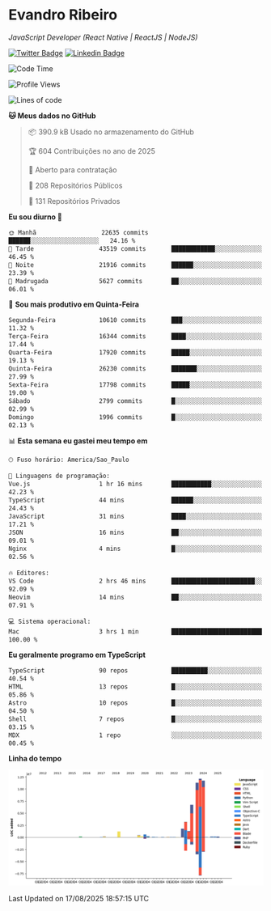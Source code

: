 # Evandro **Ribeiro**

*JavaScript Developer (React Native | ReactJS | NodeJS)*

[![Twitter Badge](https://img.shields.io/badge/-@ribeiroevandro-201B2D?style=flat-square&labelColor=201B2D&logo=twitter&logoColor=white&link=https://twitter.com/ribeiroevandro)](https://twitter.com/ribeiroevandro) 
[![Linkedin Badge](https://img.shields.io/badge/-Evandro%20Ribeiro-201B2D?style=flat-square&logo=Linkedin&logoColor=white&link=https://www.linkedin.com/in/ribeiroevandro)](https://www.linkedin.com/in/ribeiroevandro) 


<!--START_SECTION:waka-->
![Code Time](http://img.shields.io/badge/Code%20Time-4%2C616%20hrs%2042%20mins-blue)

![Profile Views](http://img.shields.io/badge/Visualizac%C3%B5es%20do%20perfil-0-blue)

![Lines of code](https://img.shields.io/badge/Desde%20o%20Hello%20World%20eu%20escrevi-51.8%20million%20linhas%20de%20c%C3%B3digo-blue)

**🐱 Meus dados no GitHub** 

> 📦 390.9 kB Usado no armazenamento do GitHub 
 > 
> 🏆 604 Contribuições no ano de 2025
 > 
> 💼 Aberto para contratação
 > 
> 📜 208 Repositórios Públicos 
 > 
> 🔑 131 Repositórios Privados 
 > 
**Eu sou diurno 🐤** 

```text
🌞 Manhã                  22635 commits       ██████░░░░░░░░░░░░░░░░░░░   24.16 % 
🌆 Tarde                  43519 commits       ████████████░░░░░░░░░░░░░   46.45 % 
🌃 Noite                  21916 commits       ██████░░░░░░░░░░░░░░░░░░░   23.39 % 
🌙 Madrugada              5627 commits        ██░░░░░░░░░░░░░░░░░░░░░░░   06.01 % 
```
📅 **Sou mais produtivo em Quinta-Feira** 

```text
Segunda-Feira            10610 commits       ███░░░░░░░░░░░░░░░░░░░░░░   11.32 % 
Terça-Feira              16344 commits       ████░░░░░░░░░░░░░░░░░░░░░   17.44 % 
Quarta-Feira             17920 commits       █████░░░░░░░░░░░░░░░░░░░░   19.13 % 
Quinta-Feira             26230 commits       ███████░░░░░░░░░░░░░░░░░░   27.99 % 
Sexta-Feira              17798 commits       █████░░░░░░░░░░░░░░░░░░░░   19.00 % 
Sábado                   2799 commits        █░░░░░░░░░░░░░░░░░░░░░░░░   02.99 % 
Domingo                  1996 commits        █░░░░░░░░░░░░░░░░░░░░░░░░   02.13 % 
```


📊 **Esta semana eu gastei meu tempo em** 

```text
🕑︎ Fuso horário: America/Sao_Paulo

💬 Linguagens de programação: 
Vue.js                   1 hr 16 mins        ███████████░░░░░░░░░░░░░░   42.23 % 
TypeScript               44 mins             ██████░░░░░░░░░░░░░░░░░░░   24.43 % 
JavaScript               31 mins             ████░░░░░░░░░░░░░░░░░░░░░   17.21 % 
JSON                     16 mins             ██░░░░░░░░░░░░░░░░░░░░░░░   09.01 % 
Nginx                    4 mins              █░░░░░░░░░░░░░░░░░░░░░░░░   02.56 % 

🔥 Editores: 
VS Code                  2 hrs 46 mins       ███████████████████████░░   92.09 % 
Neovim                   14 mins             ██░░░░░░░░░░░░░░░░░░░░░░░   07.91 % 

💻 Sistema operacional: 
Mac                      3 hrs 1 min         █████████████████████████   100.00 % 
```

**Eu geralmente programo em TypeScript** 

```text
TypeScript               90 repos            ██████████░░░░░░░░░░░░░░░   40.54 % 
HTML                     13 repos            █░░░░░░░░░░░░░░░░░░░░░░░░   05.86 % 
Astro                    10 repos            █░░░░░░░░░░░░░░░░░░░░░░░░   04.50 % 
Shell                    7 repos             █░░░░░░░░░░░░░░░░░░░░░░░░   03.15 % 
MDX                      1 repo              ░░░░░░░░░░░░░░░░░░░░░░░░░   00.45 % 
```



**Linha do tempo**

![Lines of Code chart](https://raw.githubusercontent.com/ribeiroevandro/ribeiroevandro/main/assets/bar_graph.png)


 Last Updated on 17/08/2025 18:57:15 UTC
<!--END_SECTION:waka-->
